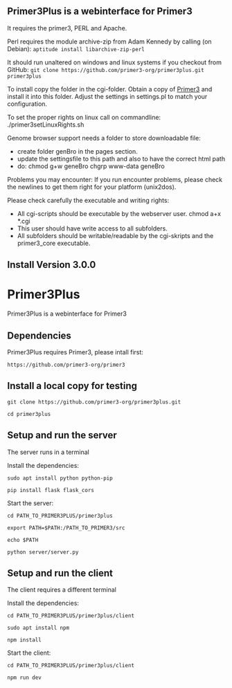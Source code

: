 Primer3Plus is a webinterface for Primer3
-----------------------------------------

It requires the primer3, PERL and Apache.

Perl requires the module archive-zip from Adam Kennedy
by calling (on Debian): 
`aptitude install libarchive-zip-perl`

It should run unaltered on windows and linux systems if you 
checkout from GitHub:
`git clone https://github.com/primer3-org/primer3plus.git primer3plus`

To install copy the folder in the cgi-folder. Obtain a copy
of [Primer3](https://github.com/primer3-org) and install it into this folder. Adjust the 
settings in settings.pl to match your configuration.

To set the proper rights on linux call on commandline:
./primer3setLinuxRights.sh

Genome browser support needs a folder to store downloadable file:
- create folder genBro in the pages section.
- update the settingsfile to this path and also to have the correct html path
- do:
    chmod g+w geneBro
    chgrp www-data geneBro

Problems you may encounter:
If you run encounter problems, please check the newlines to 
get them right for your platform (unix2dos).

Please check carefully the executable and writing rights:
- All cgi-scripts should be executable by the webserver user.
    chmod a+x *.cgi
- This user should have write access to all subfolders.
- All subfolders should be writable/readable by the cgi-skripts
  and the primer3_core executable. 

Install Version 3.0.0
---------------------
# Primer3Plus
Primer3Plus is a webinterface for Primer3

Dependencies
------------

Primer3Plus requires Primer3, please intall first:

`https://github.com/primer3-org/primer3`


Install a local copy for testing
--------------------------------

`git clone https://github.com/primer3-org/primer3plus.git`

`cd primer3plus`

Setup and run the server
------------------------

The server runs in a terminal

Install the dependencies:

`sudo apt install python python-pip`

`pip install flask flask_cors`

Start the server:

`cd PATH_TO_PRIMER3PLUS/primer3plus`

`export PATH=$PATH:/PATH_TO_PRIMER3/src`

`echo $PATH`

`python server/server.py`

Setup and run the client
------------------------

The client requires a different terminal

Install the dependencies:

`cd PATH_TO_PRIMER3PLUS/primer3plus/client`

`sudo apt install npm`

`npm install`

Start the client:

`cd PATH_TO_PRIMER3PLUS/primer3plus/client`

`npm run dev`


